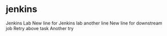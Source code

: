 # jenkins
Jenkins Lab
New line for Jenkins lab
another line
New line for downstream job
Retry above task
Another try
